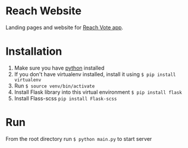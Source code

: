 # Reach Website
Landing pages and website for [Reach Vote app](https://github.com/ben-pr-p/reach-client).

# Installation

1.  Make sure you have [python](https://www.python.org/) installed
2.  If you don't have virtualenv installed, install it using `$ pip install virtualenv`
3.  Run `$ source venv/bin/activate`
4.  Install Flask library into this virtual environment `$ pip install flask`
5.  Install Flass-scss `pip install Flask-scss`

# Run
From the root directory run `$ python main.py` to start server
